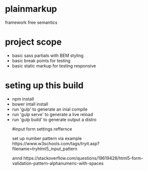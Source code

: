 # plainmarkup
framework free semantics

# project scope
<ul>
<li>basic sass partials with BEM styling </li>
<li>basic break points for testing</li>
<li>basic static markup for testing responsive</li>
</ul>

# seting up this build
<ul>
<li>npm install</li>
<li>bower intall install</li>
<li>run 'gulp' to generate an inial compile</li>
<li>run 'gulp serve' to generate a live reload </li>
<li>run 'gulp build' to generate output a distro </li>
</ol>

#input form settings reffernce

<p>set up number pattern via example https://www.w3schools.com/tags/tryit.asp?filename=tryhtml5_input_pattern </p>

<p>annd https://stackoverflow.com/questions/19619428/html5-form-validation-pattern-alphanumeric-with-spaces  </p>
 

